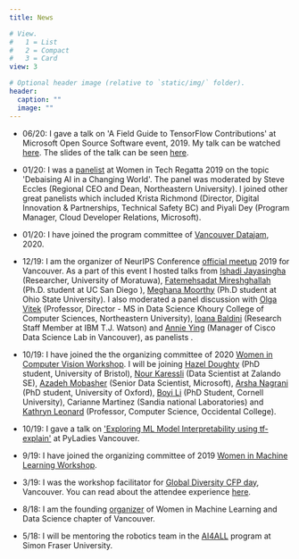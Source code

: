 ```yaml
---
title: News

# View.
#   1 = List
#   2 = Compact
#   3 = Card
view: 3

# Optional header image (relative to `static/img/` folder).
header:
  caption: ""
  image: ""
---
```

* 06/20: I gave a talk on 'A Field Guide to TensorFlow Contributions' at Microsoft Open Source Software event, 2019. My talk can be watched [here](https://www.youtube.com/watch?v=-k-g89bo6zU). The slides of the talk can be seen [here](https://github.com/copperwiring/A-Field-Guide-To-TensorFlow-Contribution).

* 01/20: I was a [panelist](https://vancouverwitregatta2020.sched.com/event/WVhE/a-discourse-on-ethics-data-technology) at Women in Tech Regatta 2019 on the topic 'Debaising AI in a Changing World'. The panel was moderated by Steve Eccles (Regional CEO and Dean, Northeastern University). I joined other great panelists which included Krista Richmond (Director, Digital Innovation & Partnerships, Technical Safety BC) and Piyali Dey (Program Manager, Cloud Developer Relations, Microsoft).

* 01/20: I have joined the program committee of [Vancouver Datajam](https://www.vancouverdatajam.ca/), 2020.

* 12/19: I am the organizer of NeurIPS Conference [official meetup](https://www.google.com/maps/d/u/0/viewer?mid=1ezbjW7AGg_9APIshVTu09uhJbXkMO5SI&ll=17.281210494679804%2C13.98394220000003&z=2) 2019 for Vancouver. As a part of this event I hosted talks from [Ishadi Jayasingha](https://www.linkedin.com/in/ishadijayasinghe/) (Researcher, University of Moratuwa), [Fatemehsadat Mireshghallah](https://cseweb.ucsd.edu/~fmireshg/) (Ph.D. student at UC San Diego ), [Meghana Moorthy](https://meghu2791.github.io/) (Ph.D student at Ohio State University). I also moderated a panel discussion with [Olga Vitek](https://www.khoury.northeastern.edu/people/olga-vitek/) (Professor, Director - MS in Data Science Khoury College of Computer Sciences, Northeastern University), [Ioana Baldini](https://researcher.watson.ibm.com/researcher/view.php?person=us-ioana) (Research Staff Member at IBM T.J. Watson) and [Annie Ying](http://www.annieying.ca/) (Manager of Cisco Data Science Lab in Vancouver), as panelists
.
* 10/19: I have joined the the organizing committee of 2020 [Women in Computer Vision Workshop](https://sites.google.com/view/wicvworkshop-cvpr2020/). I will be joining [Hazel Doughty](https://hazeldoughty.github.io/) (PhD student, University of Bristol), [Nour Karessli](https://www.linkedin.com/in/nour-karessli-8a35b739/) (Data Scientist at Zalando SE), [Azadeh Mobasher](https://www.linkedin.com/in/azadeh-mobasher/) (Senior Data Scientist, Microsoft), [Arsha Nagrani](https://www.robots.ox.ac.uk/~arsha/) (PhD student, University of Oxford), [Boyi Li](https://sites.google.com/site/boyilics/home) (PhD Student, Cornell University), Carianne Martinez (Sandia national Laboratories) and [Kathryn Leonard](https://www.oxy.edu/academics/faculty/kathryn-leonard) (Professor, Computer Science, Occidental College).

* 10/19: I gave a talk on ['Exploring ML Model Interpretability using tf-explain'](https://www.meetup.com/PyLadies-Vancouver/events/265913103/) at PyLadies Vancouver.

* 9/19: I have joined the organizing committee of 2019 [Women in Machine Learning Workshop](https://wimlworkshop.org/2019/).

* 3/19: I was the workshop facilitator for [Global Diversity CFP day](https://ti.to/vancouver-global-diversity-cfp-day/global-diversity-cfp-day-yvr-2020/en), Vancouver. You can read about the attendee experience [here](https://www.linkedin.com/pulse/how-become-tech-conference-speaker-key-takeaways-from-wen-cai/).

* 8/18: I am the founding [organizer](http://wimlds.org/about-the-vancouver-team/) of Women in Machine Learning and Data Science chapter of Vancouver.
 
* 5/18: I will be mentoring the robotics team in the [AI4ALL](https://www.sfu.ca/computing/inventthefuture/past-cohorts/2018-program.html) program at Simon Fraser University.